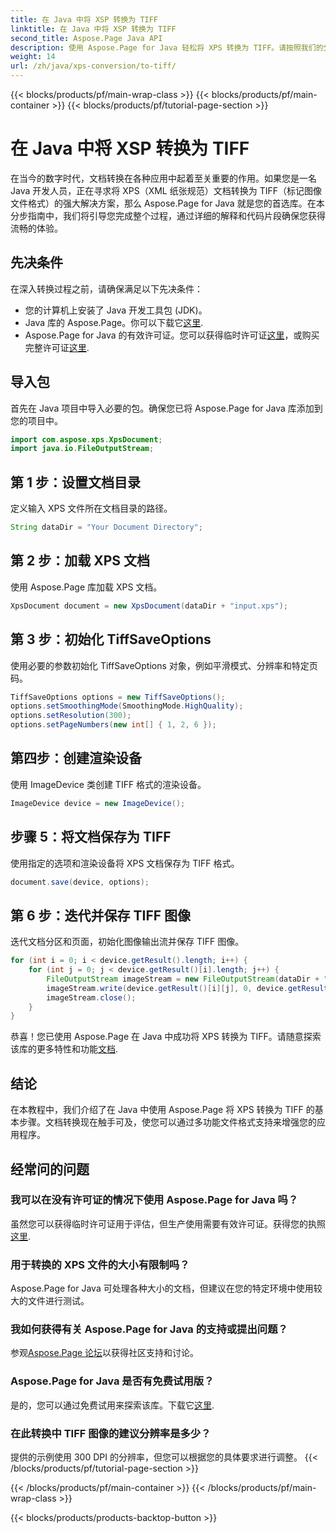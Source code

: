 ```yaml
---
title: 在 Java 中将 XSP 转换为 TIFF
linktitle: 在 Java 中将 XSP 转换为 TIFF
second_title: Aspose.Page Java API
description: 使用 Aspose.Page for Java 轻松将 XPS 转换为 TIFF。请按照我们的分步指南进行无缝集成。现在下载！
weight: 14
url: /zh/java/xps-conversion/to-tiff/
---
```


{{< blocks/products/pf/main-wrap-class >}}
{{< blocks/products/pf/main-container >}}
{{< blocks/products/pf/tutorial-page-section >}}

# 在 Java 中将 XSP 转换为 TIFF

在当今的数字时代，文档转换在各种应用中起着至关重要的作用。如果您是一名 Java 开发人员，正在寻求将 XPS（XML 纸张规范）文档转换为 TIFF（标记图像文件格式）的强大解决方案，那么 Aspose.Page for Java 就是您的首选库。在本分步指南中，我们将引导您完成整个过程，通过详细的解释和代码片段确保您获得流畅的体验。
## 先决条件
在深入转换过程之前，请确保满足以下先决条件：
- 您的计算机上安装了 Java 开发工具包 (JDK)。
-  Java 库的 Aspose.Page。你可以下载它[这里](https://releases.aspose.com/page/java/).
-  Aspose.Page for Java 的有效许可证。您可以获得临时许可证[这里](https://purchase.aspose.com/temporary-license/)，或购买完整许可证[这里](https://purchase.aspose.com/buy).
## 导入包
首先在 Java 项目中导入必要的包。确保您已将 Aspose.Page for Java 库添加到您的项目中。
```java
import com.aspose.xps.XpsDocument;
import java.io.FileOutputStream;
```
## 第 1 步：设置文档目录
定义输入 XPS 文件所在文档目录的路径。
```java
String dataDir = "Your Document Directory";
```
## 第 2 步：加载 XPS 文档
使用 Aspose.Page 库加载 XPS 文档。
```java
XpsDocument document = new XpsDocument(dataDir + "input.xps");
```
## 第 3 步：初始化 TiffSaveOptions
使用必要的参数初始化 TiffSaveOptions 对象，例如平滑模式、分辨率和特定页码。
```java
TiffSaveOptions options = new TiffSaveOptions();
options.setSmoothingMode(SmoothingMode.HighQuality);
options.setResolution(300);
options.setPageNumbers(new int[] { 1, 2, 6 });
```
## 第四步：创建渲染设备
使用 ImageDevice 类创建 TIFF 格式的渲染设备。
```java
ImageDevice device = new ImageDevice();
```
## 步骤 5：将文档保存为 TIFF
使用指定的选项和渲染设备将 XPS 文档保存为 TIFF 格式。
```java
document.save(device, options);
```
## 第 6 步：迭代并保存 TIFF 图像
迭代文档分区和页面，初始化图像输出流并保存 TIFF 图像。
```java
for (int i = 0; i < device.getResult().length; i++) {
    for (int j = 0; j < device.getResult()[i].length; j++) {
        FileOutputStream imageStream = new FileOutputStream(dataDir + "XPStoTIFF" + "_" + (i + 1) + "_" + (j + 1) + ".tif");
        imageStream.write(device.getResult()[i][j], 0, device.getResult()[i][j].length);
        imageStream.close();
    }
}
```
恭喜！您已使用 Aspose.Page 在 Java 中成功将 XPS 转换为 TIFF。请随意探索该库的更多特性和功能[文档](https://reference.aspose.com/page/java/).
## 结论
在本教程中，我们介绍了在 Java 中使用 Aspose.Page 将 XPS 转换为 TIFF 的基本步骤。文档转换现在触手可及，使您可以通过多功能文件格式支持来增强您的应用程序。
## 经常问的问题
### 我可以在没有许可证的情况下使用 Aspose.Page for Java 吗？
虽然您可以获得临时许可证用于评估，但生产使用需要有效许可证。获得您的执照[这里](https://purchase.aspose.com/buy).
### 用于转换的 XPS 文件的大小有限制吗？
Aspose.Page for Java 可处理各种大小的文档，但建议在您的特定环境中使用较大的文件进行测试。
### 我如何获得有关 Aspose.Page for Java 的支持或提出问题？
参观[Aspose.Page 论坛](https://forum.aspose.com/c/page/39)以获得社区支持和讨论。
### Aspose.Page for Java 是否有免费试用版？
是的，您可以通过免费试用来探索该库。下载它[这里](https://releases.aspose.com/).
### 在此转换中 TIFF 图像的建议分辨率是多少？
提供的示例使用 300 DPI 的分辨率，但您可以根据您的具体要求进行调整。
{{< /blocks/products/pf/tutorial-page-section >}}

{{< /blocks/products/pf/main-container >}}
{{< /blocks/products/pf/main-wrap-class >}}

{{< blocks/products/products-backtop-button >}}
